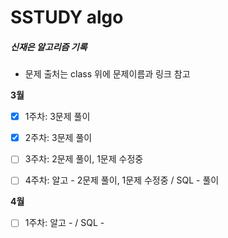 # SSTUDY algo

##### 신재은 알고리즘 기록

- 문제 출처는 class 위에 문제이름과 링크 참고

**3월**

- [x] 1주차: 3문제 풀이

- [x] 2주차: 3문제 풀이

- [ ] 3주차: 2문제 풀이, 1문제 수정중

- [ ] 4주차: 알고 - 2문제 풀이, 1문제 수정중 / SQL - 풀이
  
  

**4월**

- [ ] 1주차: 알고 - / SQL - 
